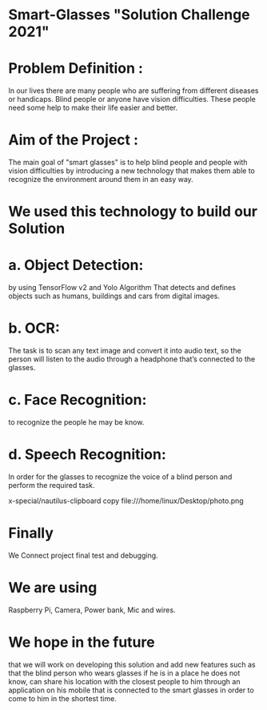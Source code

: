 # Smart-Glasses "Solution Challenge 2021"

# Problem Definition :
In our lives there are many people who are suffering from different
diseases or handicaps. Blind people or anyone have vision
difficulties. These people need some help to make their life easier
and better.

# Aim of the Project :
The main goal of "smart glasses" is to help blind people and people
with vision difficulties by introducing a new technology that makes
them able to recognize the environment around them in an easy way.

# We used this technology to build our Solution
# a. Object Detection: 
by using TensorFlow v2 and Yolo Algorithm
That detects and defines objects such as humans, buildings and cars
from digital images.
# b. OCR: 
The task is to scan any text image and convert it into audio
text, so the person will listen to the audio through a headphone that’s
connected to the glasses.
# c. Face Recognition: 
to recognize the people he may be know.
# d. Speech Recognition: 
In order for the glasses to recognize the
voice of a blind person and perform the required task.

x-special/nautilus-clipboard
copy
file:///home/linux/Desktop/photo.png

# Finally
We Connect project final test and debugging.

# We are using
Raspberry Pi, Camera, Power bank, Mic and wires.

# We hope in the future
that we will work on developing this
solution and add new features such as that the blind person who
wears glasses if he is in a place he does not know, can share his
location with the closest people to him through an application on his
mobile that is connected to the smart glasses in order to come to him
in the shortest time.
